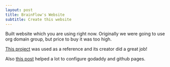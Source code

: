 ```yaml
---
layout: post
title: BrainFlow's Website
subtitle: Create this website
---
```


Built website which you are using right now. Originally we were going to use org domain group, but price to buy it was too high.

[This project](https://github.com/daattali/beautiful-jekyll#readme) was used as a reference and its creator did a great job!

Also [this post](https://hackernoon.com/how-to-set-up-godaddy-domain-with-github-pages-a9300366c7b) helped a lot to configure godaddy and github pages.